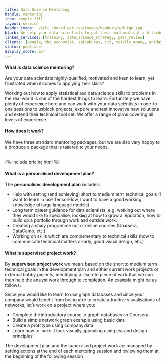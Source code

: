 ```yaml
---
title: Data Science Mentoring
handle: mentoring
icon: people-fill
layout: service
header_image:  /melt_shared_web_res/images/headers/splurge.jpg
blurb: We help your data scientists to put their mathematical and technical skills to good use, solving problems in the real world.
linked_services: [training, data_science_strategy, peer_review]
clients: [google, the_economist, sainsburys, itv, totally_money, unidays, direct_line_group, annalect, bamm, beauhurst, tubr, msl_group, redshift]
status: published
display_score: S04
---
```


#### What is data science mentoring?

Are your data scientists highly-qualified, motivated and keen to learn, yet frustrated when it comes to applying their skills? 

Working out how to apply statistical and data science skills to problems in the real world is one of the hardest things to learn. Fortunately we have plenty of experience here and can work with your data scientists in one-to-one sessions to unblock projects, explore and test innovative new solutions and extend their technical tool set. We offer a range of plans covering all levels of experience.

#### How does it work?

We have three standard mentoring packages, but we are also very happy to a produce a package that is tailored to your needs.


<br>
{% include pricing.html %}
<br>

#### What is a personalised development plan?

The **personalised development plan** includes:

- Help with setting (and achieving) short to medium term technical goals (I want to learn to use TensorFlow, I want to have a good working knowledge of large language models)
- Long term career guidance for data scientists, e.g. working out where they would like to specialise, looking at how to grow a reputation, how to build up a portfolio through work and outside work.
- Creating a study programme out of online courses (Coursera, DataCamp, etc.)
- Working on skills which are complementary to technical skills (how to communicate technical matters clearly, good visual design, etc.)

#### What is supervised project work?

By **supervised project work** we mean: based on the short to medium term technical goals in the development plan and either current work projects or external hobby projects, identifying a discrete piece of work that we can then help the analyst work through to completion. An example might be as follows:

Since you would like to learn to use graph databases and since your company would benefit from being able to create attractive visualisations of networks, let’s work on a project where you:

-   Complete the introductory course to graph databases on Coursera
-   Build a simple network graph example using basic data
-   Create a prototype using company data
-   Learn how to make it look visually appealing using css and design principles

The development plan and the supervised project work are managed by setting actions at the end of each mentoring session and reviewing them at the beginning of the following session.
